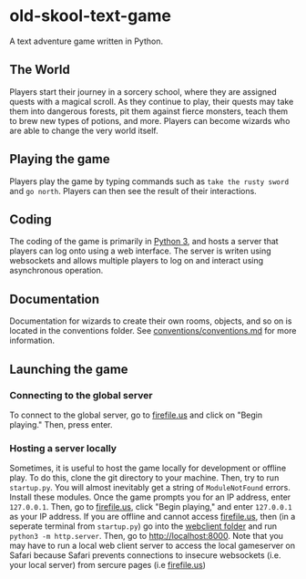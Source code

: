 # old-skool-text-game
A text adventure game written in Python.

## The World
Players start their journey in a sorcery school, where they are assigned quests with a magical scroll. As they continue to play, their quests may take them into dangerous forests, pit them against fierce monsters, teach them to brew new types of potions, and more. Players can become wizards who are able to change the very world itself.

## Playing the game
Players play the game by typing commands such as `take the rusty sword` and `go north`. Players can then see the result of their interactions.

## Coding
The coding of the game is primarily in [Python 3](https://www.python.org), and hosts a server that players can log onto using a web interface. The server is writen using websockets and allows multiple players to log on and interact using asynchronous operation. 

## Documentation
Documentation for wizards to create their own rooms, objects, and so on is located in the conventions folder. See [conventions/conventions.md](conventions/conventions.md) for more information.

## Launching the game
### Connecting to the global server
To connect to the global server, go to [firefile.us](https://firefile.us) and click on "Begin playing." Then, press enter. 

### Hosting a server locally
Sometimes, it is useful to host the game locally for development or offline play. To do this, clone the git directory to your machine. Then, try to run `startup.py`. You will almost inevitably get a string of `ModuleNotFound` errors. Install these modules. Once the game prompts you for an IP address, enter `127.0.0.1`. Then, go to [firefile.us](https://firefile.us), click "Begin playing," and enter `127.0.0.1` as your IP address. If you are offline and cannot access [firefile.us](https://firefile.us), then (in a seperate terminal from `startup.py`) go into the [webclient folder](webclient) and run `python3 -m http.server`. Then, go to [http://localhost:8000](http://localhost:8000). Note that you may have to run a local web client server to access the local gameserver on Safari because Safari prevents connections to insecure websockets (i.e. your local server) from sercure pages (i.e [firefile.us](https://firefile.us))